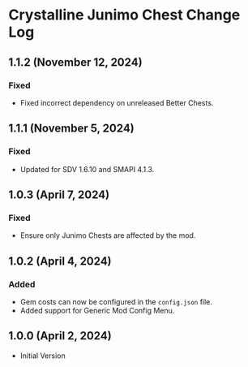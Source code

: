 # Crystalline Junimo Chest Change Log

## 1.1.2 (November 12, 2024)

### Fixed

* Fixed incorrect dependency on unreleased Better Chests.

## 1.1.1 (November 5, 2024)

### Fixed

* Updated for SDV 1.6.10 and SMAPI 4.1.3.

## 1.0.3 (April 7, 2024)

### Fixed

* Ensure only Junimo Chests are affected by the mod.

## 1.0.2 (April 4, 2024)

### Added

* Gem costs can now be configured in the `config.json` file.
* Added support for Generic Mod Config Menu.

## 1.0.0 (April 2, 2024)

* Initial Version